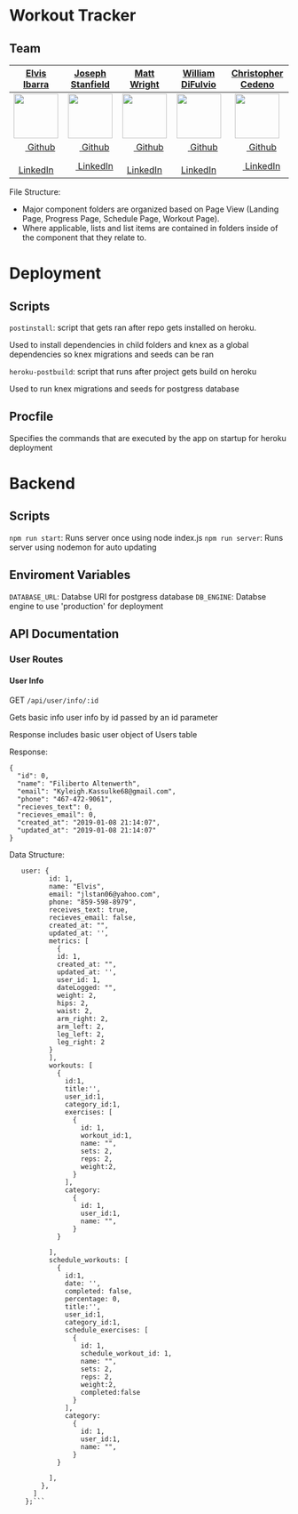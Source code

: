 # Workout Tracker

## Team
|   [**Elvis Ibarra**](https://github.com/ielvisd)  |   [**Joseph Stanfield**](https://github.com/CookieMonsta89)   |    [**Matt Wright**](https://github.com/mattwright42)    |   [**William DiFulvio**](https://github.com/Wdifulvio523)  |     [**Christopher Cedeno**](https://github.com/reynld)
|:----------------:|:----------------:|:---------------:|:---------------:|:---------------:|
| [<img src="https://avatars0.githubusercontent.com/u/27535087?s=80" width="80">](https://github.com/ielvisd) | [<img src="https://avatars3.githubusercontent.com/u/20689379?s=80" width="80">](https://github.com/CookieMonsta89)  | [<img src="https://avatars3.githubusercontent.com/u/41647189?s=80" width="80">](https://github.com/mattwright42) | [<img src="https://avatars3.githubusercontent.com/u/38021468?s=80" width="80">](https://github.com/Wdifulvio523) | [<img src="https://avatars2.githubusercontent.com/u/29667816?s=80" width="80">](https://github.com/reynld) |
| [<img src="https://github.com/favicon.ico" width="15"> Github](https://github.com/ielvisd)  |  [<img src="https://github.com/favicon.ico" width="15"> Github](https://github.com/CookieMonsta89) | [<img src="https://github.com/favicon.ico" width="15"> Github](https://github.com/mattwright42)  | [<img src="https://github.com/favicon.ico" width="15"> Github](https://github.com/Wdifulvio523) | [<img src="https://github.com/favicon.ico" width="15"> Github](https://github.com/reynld) |
| [ <img src="https://static.licdn.com/sc/h/al2o9zrvru7aqj8e1x2rzsrca" width="15"> LinkedIn](https://www.linkedin.com/in/ielvis/) | [ <img src="https://static.licdn.com/sc/h/al2o9zrvru7aqj8e1x2rzsrca" width="15"> LinkedIn](https://www.linkedin.com/in/joseph-stanfield-4a83a757/) | [ <img src="https://static.licdn.com/sc/h/al2o9zrvru7aqj8e1x2rzsrca" width="15"> LinkedIn](https://www.linkedin.com/in/matthew-wright-945472a1/) | [ <img src="https://static.licdn.com/sc/h/al2o9zrvru7aqj8e1x2rzsrca" width="15"> LinkedIn](https://www.linkedin.com/in/william-difulvio) | [ <img src="https://static.licdn.com/sc/h/al2o9zrvru7aqj8e1x2rzsrca" width="15"> LinkedIn](https://www.linkedin.com/in/reynld/) |

File Structure:
- Major component folders are organized based on Page View (Landing Page, Progress Page, Schedule Page, Workout Page).
- Where applicable, lists and list items are contained in folders inside of the component that they relate to.

# Deployment

## Scripts
`postinstall`: script that gets ran after repo gets installed on heroku. 

Used to install dependencies in child folders and knex as a global dependencies so knex migrations and seeds can be ran

`heroku-postbuild`: script that runs after project gets build on heroku

Used to run knex migrations and seeds for postgress database

## Procfile

Specifies the commands that are executed by the app on startup for heroku deployment


# Backend

## Scripts
`npm run start`: Runs server once using node index.js
`npm run server`: Runs server using nodemon for auto updating

## Enviroment Variables
`DATABASE_URL`: Databse URI for postgress database
`DB_ENGINE`: Databse engine to use 'production' for deployment

## API Documentation

### User Routes

#### User Info
GET `/api/user/info/:id`

Gets basic info user info by id passed by an id parameter

Response includes basic user object of Users table

Response:

```
{
  "id": 0,
  "name": "Filiberto Altenwerth",
  "email": "Kyleigh.Kassulke68@gmail.com",
  "phone": "467-472-9061",
  "recieves_text": 0,
  "recieves_email": 0,
  "created_at": "2019-01-08 21:14:07",
  "updated_at": "2019-01-08 21:14:07"
}
```

Data Structure:
```
   user: {
          id: 1,
          name: "Elvis",
          email: "jlstan06@yahoo.com",
          phone: "859-598-8979",
          receives_text: true,
          recieves_email: false,
          created_at: "", 
          updated_at: '',
          metrics: [
            {
            id: 1,
            created_at: "", 
            updated_at: '',
            user_id: 1,
            dateLogged: "",
            weight: 2,
            hips: 2,
            waist: 2,
            arm_right: 2,
            arm_left: 2,
            leg_left: 2,
            leg_right: 2
          }
          ],
          workouts: [
            {
              id:1,
              title:'',
              user_id:1,
              category_id:1,
              exercises: [
                {
                  id: 1,
                  workout_id:1,
                  name: "",
                  sets: 2, 
                  reps: 2,
                  weight:2,
                }
              ],
              category: 
                {
                  id: 1,
                  user_id:1,
                  name: "",
                }
            }

          ],
          schedule_workouts: [
            {
              id:1,
              date: '',
              completed: false,
              percentage: 0,
              title:'',
              user_id:1,
              category_id:1,
              schedule_exercises: [
                {
                  id: 1,
                  schedule_workout_id: 1,
                  name: "",
                  sets: 2, 
                  reps: 2,
                  weight:2,
                  completed:false
                }
              ],
              category: 
                {
                  id: 1,
                  user_id:1,
                  name: "",
                }
            }

          ],
        }, 
      ]
    };```